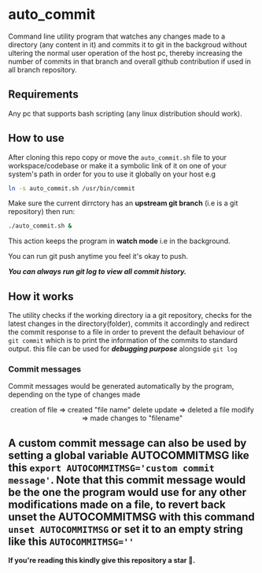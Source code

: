 # auto_commit

<p>Command line utility program that watches any changes made to a directory (any content in it) and commits it to git in the backgroud without ultering the normal user operation of the host pc, thereby increasing the number of commits in that branch and overall github contribution if used in all branch repository.</p>

## Requirements
Any pc that supports bash scripting (any linux distribution should work).

## How to use
After cloning this repo copy or move the `auto_commit.sh` file to your workspace/codebase or make it a symbolic link of it on one of your system's path in order for you to use it  globally on your host e.g

```bash
ln -s auto_commit.sh /usr/bin/commit
```

Make sure the current dirrctory has an **upstream git branch** (i.e is a git repository) then run:

```bash
./auto_commit.sh &
```

This action keeps the program in **watch mode** i.e in the background.

You can run git push anytime you feel it's okay to push.

*__You can always run git log to view all commit history.__*

## How it works
The utility checks if the working directory ia a git repository, checks for the latest changes in the directory(folder), commits it accordingly and redirect the commit response to a file in order to prevent the default behaviour of `git commit` which is to print the information of the commits to standard output. this file can be used for __*debugging purpose*__ alongside `git log`

### Commit messages
Commit messages would be generated automatically by the program, depending on the type of changes made
<center>
    creation of file => created "file name"
    delete update => deleted a file
    modify => made changes to "filename"
</center>

A custom commit message can also be used by setting a global variable __AUTOCOMMITMSG__ like this `export AUTOCOMMITMSG='custom commit message'`. Note that this commit message would be the one the program would use for any other modifications made on a file, to revert back unset the AUTOCOMMITMSG with this command `unset AUTOCOMMITMSG` or set it to an empty string like this `AUTOCOMMITMSG=''`
---

__If you're reading this kindly give this repository a star 🌟.__
